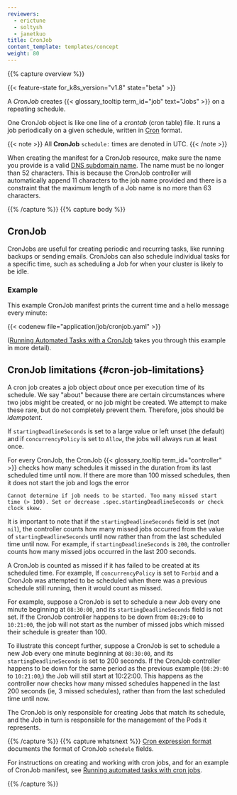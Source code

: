 ```yaml
---
reviewers:
  - erictune
  - soltysh
  - janetkuo
title: CronJob
content_template: templates/concept
weight: 80
---
```


{{% capture overview %}}

{{< feature-state for_k8s_version="v1.8" state="beta" >}}

A _CronJob_ creates {{< glossary_tooltip term_id="job" text="Jobs" >}} on a
repeating schedule.

One CronJob object is like one line of a _crontab_ (cron table) file. It runs a
job periodically on a given schedule, written in
[Cron](https://en.wikipedia.org/wiki/Cron) format.

{{< note >}} All **CronJob** `schedule:` times are denoted in UTC. {{< /note >}}

When creating the manifest for a CronJob resource, make sure the name you
provide is a valid
[DNS subdomain name](/docs/concepts/overview/working-with-objects/names#dns-subdomain-names).
The name must be no longer than 52 characters. This is because the CronJob
controller will automatically append 11 characters to the job name provided and
there is a constraint that the maximum length of a Job name is no more than 63
characters.

{{% /capture %}} {{% capture body %}}

## CronJob

CronJobs are useful for creating periodic and recurring tasks, like running
backups or sending emails. CronJobs can also schedule individual tasks for a
specific time, such as scheduling a Job for when your cluster is likely to be
idle.

### Example

This example CronJob manifest prints the current time and a hello message every
minute:

{{< codenew file="application/job/cronjob.yaml" >}}

([Running Automated Tasks with a CronJob](/docs/tasks/job/automated-tasks-with-cron-jobs/)
takes you through this example in more detail).

## CronJob limitations {#cron-job-limitations}

A cron job creates a job object _about_ once per execution time of its schedule.
We say "about" because there are certain circumstances where two jobs might be
created, or no job might be created. We attempt to make these rare, but do not
completely prevent them. Therefore, jobs should be _idempotent_.

If `startingDeadlineSeconds` is set to a large value or left unset (the default)
and if `concurrencyPolicy` is set to `Allow`, the jobs will always run at least
once.

For every CronJob, the CronJob {{< glossary_tooltip term_id="controller" >}}
checks how many schedules it missed in the duration from its last scheduled time
until now. If there are more than 100 missed schedules, then it does not start
the job and logs the error

```
Cannot determine if job needs to be started. Too many missed start time (> 100). Set or decrease .spec.startingDeadlineSeconds or check clock skew.
```

It is important to note that if the `startingDeadlineSeconds` field is set (not
`nil`), the controller counts how many missed jobs occurred from the value of
`startingDeadlineSeconds` until now rather than from the last scheduled time
until now. For example, if `startingDeadlineSeconds` is `200`, the controller
counts how many missed jobs occurred in the last 200 seconds.

A CronJob is counted as missed if it has failed to be created at its scheduled
time. For example, If `concurrencyPolicy` is set to `Forbid` and a CronJob was
attempted to be scheduled when there was a previous schedule still running, then
it would count as missed.

For example, suppose a CronJob is set to schedule a new Job every one minute
beginning at `08:30:00`, and its `startingDeadlineSeconds` field is not set. If
the CronJob controller happens to be down from `08:29:00` to `10:21:00`, the job
will not start as the number of missed jobs which missed their schedule is
greater than 100.

To illustrate this concept further, suppose a CronJob is set to schedule a new
Job every one minute beginning at `08:30:00`, and its `startingDeadlineSeconds`
is set to 200 seconds. If the CronJob controller happens to be down for the same
period as the previous example (`08:29:00` to `10:21:00`,) the Job will still
start at 10:22:00. This happens as the controller now checks how many missed
schedules happened in the last 200 seconds (ie, 3 missed schedules), rather than
from the last scheduled time until now.

The CronJob is only responsible for creating Jobs that match its schedule, and
the Job in turn is responsible for the management of the Pods it represents.

{{% /capture %}} {{% capture whatsnext %}}
[Cron expression format](https://pkg.go.dev/github.com/robfig/cron?tab=doc#hdr-CRON_Expression_Format)
documents the format of CronJob `schedule` fields.

For instructions on creating and working with cron jobs, and for an example of
CronJob manifest, see
[Running automated tasks with cron jobs](/docs/tasks/job/automated-tasks-with-cron-jobs).

{{% /capture %}}
